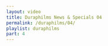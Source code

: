 ```yaml
---
layout: video
title: Duraphilms News & Specials 04
permalink: /duraphilms/04/
playlist: duraphilms
part: 4
---
```

